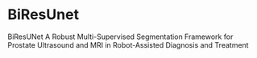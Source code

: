 # BiResUnet
BiResUNet A Robust Multi-Supervised Segmentation Framework for Prostate Ultrasound and MRI in Robot-Assisted Diagnosis and Treatment
